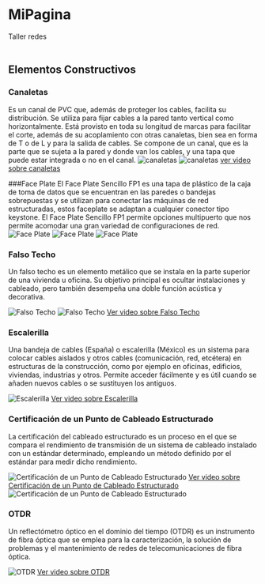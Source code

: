 # MiPagina
Taller redes
<br>
<br>
## Elementos Constructivos

### Canaletas
Es un canal de PVC que, además de proteger los cables, facilita su distribución. Se utiliza para 
fijar cables a la pared tanto vertical como horizontalmente. Está provisto en toda su longitud 
de marcas para facilitar el corte, además de su acoplamiento con otras canaletas, bien sea en 
forma de T o de L y para la salida de cables. Se compone de un canal, que es la parte que se 
sujeta a la pared y donde van los cables, y una tapa que puede estar integrada o no en el canal.
![canaletas](imagen/ges.jpg)
![canaletas](imagen/dee.webp)
[ver video sobre canaletas](https://www.youtube.com/embed/VKJ_mSnunog?si=a5_AueMyvx6bbcfh )

###Face Plate
El Face Plate Sencillo FP1 es una tapa de plástico de la caja de toma de datos que se encuentran en 
las paredes o bandejas sobrepuestas y se utilizan para conectar las máquinas de red estructuradas, 
estos faceplate se adaptan a cualquier conector tipo keystone. El Face Plate Sencillo FP1 permite 
opciones multipuerto que nos permite acomodar una gran variedad de configuraciones de red.
![Face Plate](imagen/facep.jpg)
![Face Plate](imagen/plate.jpg)
![Face Plate](https://www.youtube.com/embed/zZBd5qPOZjg?si=Tzd07Mj6hl-QuEj8 )

### Falso Techo

Un falso techo es un elemento metálico que se instala en la parte superior de una vivienda u oficina. Su objetivo principal es ocultar instalaciones y cableado, pero también desempeña una doble función acústica y decorativa.

![Falso Techo](img/cielo.avif)
![Falso Techo](img/techo.jpg)
[Ver video sobre Falso Techo](https://www.youtube.com/embed/h82Ci1lf4mY?si=YQvSh_Os9qZxR4o_)

### Escalerilla

Una bandeja de cables (España) o escalerilla (México) es un sistema para colocar cables aislados y otros cables (comunicación, red, etcétera) en estructuras de la construcción, como por ejemplo en oficinas, edificios, viviendas, industrias y otros. Permite acceder fácilmente y es útil cuando se añaden nuevos cables o se sustituyen los antiguos.

![Escalerilla](img/esca.jpg)
[Ver video sobre Escalerilla](https://www.youtube.com/embed/XX-voX2DeJA?si=EH_EnN83FJq-VCUb)

### Certificación de un Punto de Cableado Estructurado

La certificación del cableado estructurado es un proceso en el que se compara el rendimiento de transmisión de un sistema de cableado instalado con un estándar determinado, empleando un método definido por el estándar para medir dicho rendimiento.

![Certificación de un Punto de Cableado Estructurado](img/cert.jpg)
[Ver video sobre Certificación de un Punto de Cableado Estructurado](https://www.youtube.com/embed/7Ne08sxNkzs?si=tKQDt8XKxiBRjZr8)
![Certificación de un Punto de Cableado Estructurado](img/pp.jpg)

### OTDR

Un reflectómetro óptico en el dominio del tiempo (OTDR) es un instrumento de fibra óptica que se emplea para la caracterización, la solución de problemas y el mantenimiento de redes de telecomunicaciones de fibra óptica.

![OTDR](img/otdr.webp)
[Ver video sobre OTDR](https://www.youtube.com/embed/gyCqkAdLegw?si=52mBgJBurxHXYAu6)
